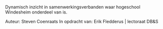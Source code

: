 Dynamisch inzicht in samenwerkingsverbanden waar hogeschool Windesheim onderdeel van is. 

Auteur: Steven Coenraats
In opdracht van: Erik Fledderus | lectoraat DB&S